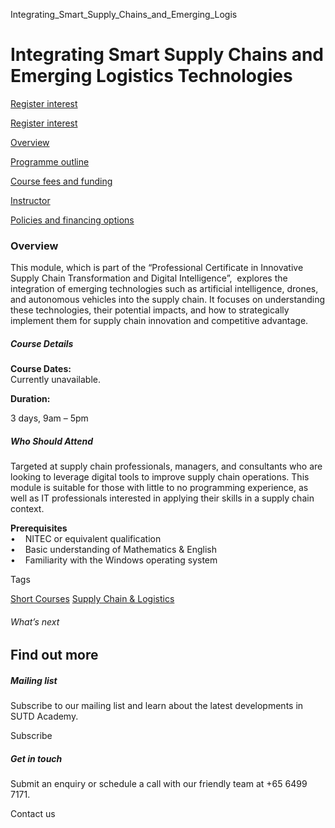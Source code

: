 Integrating_Smart_Supply_Chains_and_Emerging_Logis



Integrating Smart Supply Chains and Emerging Logistics Technologies
===================================================================

[Register interest](/admissions/academy/short-courses/short-courses-register-your-interest/?coursename=integrating-smart-supply-chains)

[Register interest](/admissions/academy/short-courses/short-courses-register-your-interest/?coursename=integrating-smart-supply-chains)

[Overview](/course/integrating-smart-supply-chains/#tabs)

[Programme outline](/course/integrating-smart-supply-chains/programme-outline/#tabs)

[Course fees and funding](/course/integrating-smart-supply-chains/course-fees-and-funding/#tabs)

[Instructor](/course/integrating-smart-supply-chains/instructor/#tabs)

[Policies and financing options](/course/integrating-smart-supply-chains/policies-and-financing-options/#tabs)

### Overview

This module, which is part of the “Professional Certificate in Innovative Supply Chain Transformation and Digital Intelligence”,  explores the integration of emerging technologies such as artificial intelligence, drones, and autonomous vehicles into the supply chain. It focuses on understanding these technologies, their potential impacts, and how to strategically implement them for supply chain innovation and competitive advantage.

##### **Course Details**

**Course Dates:**  
Currently unavailable.

**Duration:**

3 days, 9am – 5pm

##### **Who Should Attend**

Targeted at supply chain professionals, managers, and consultants who are looking to leverage digital tools to improve supply chain operations. This module is suitable for those with little to no programming experience, as well as IT professionals interested in applying their skills in a supply chain context.

**Prerequisites**  
•    NITEC or equivalent qualification  
•    Basic understanding of Mathematics & English  
•    Familiarity with the Windows operating system

Tags

[Short Courses](/admissions/academy/courses-and-modules/?academy-type-course=780)
[Supply Chain & Logistics](/admissions/academy/courses-and-modules/?discipline=802)

###### What’s next

Find out more
-------------

##### Mailing list

Subscribe to our mailing list and learn about the latest developments in SUTD Academy.

Subscribe

##### Get in touch

Submit an enquiry or schedule a call with our friendly team at +65 6499 7171.

Contact us

